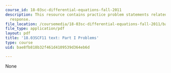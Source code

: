 ```yaml
---
course_id: 18-03sc-differential-equations-fall-2011
description: This resource contains practice problem statements related to exponential
  response.
file_location: /coursemedia/18-03sc-differential-equations-fall-2011/bae8fb818b32f461d4109539d364eb6d_MIT18_03SCF11_ps4_s14q.pdf
file_type: application/pdf
layout: pdf
title: '18.03SCF11 text: Part I Problems'
type: course
uid: bae8fb818b32f461d4109539d364eb6d

---
```

None
